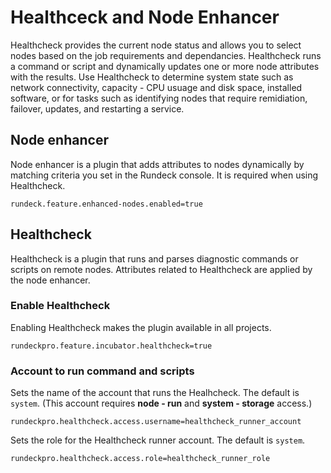 # Healthceck and Node Enhancer
Healthcheck provides the current node status and allows you to select nodes based on the job requirements and dependancies. Healthcheck runs a command or script and dynamically updates one or more node attributes with the results. Use Healthcheck to determine system state such as network connectivity, capacity - CPU usuage and disk space, installed software, or for tasks such as identifying nodes that require remidiation, failover, updates, and restarting a service.

## Node enhancer

Node enhancer is a plugin that adds attributes to nodes dynamically by matching criteria you set in the Rundeck console. It is required when using Healthcheck.

~~~~~~~~
rundeck.feature.enhanced-nodes.enabled=true
~~~~~~~~

## Healthcheck

Healthcheck is a plugin that runs and parses diagnostic commands or scripts on remote nodes. Attributes related to Healthcheck are applied by the node enhancer.

### Enable Healthcheck
Enabling Healthcheck makes the plugin available in all projects.
~~~~~~~~
rundeckpro.feature.incubator.healthcheck=true
~~~~~~~~
### Account to run command and scripts
Sets the name of the account that runs the Healhcheck. The default is `system`. (This account requires **node - run** and **system - storage** access.)
~~~~~~~~
rundeckpro.healthcheck.access.username=healthcheck_runner_account
~~~~~~~~
Sets the role for the Healthcheck runner account. The default is `system`.
~~~~~~~~
rundeckpro.healthcheck.access.role=healthcheck_runner_role
~~~~~~~~

